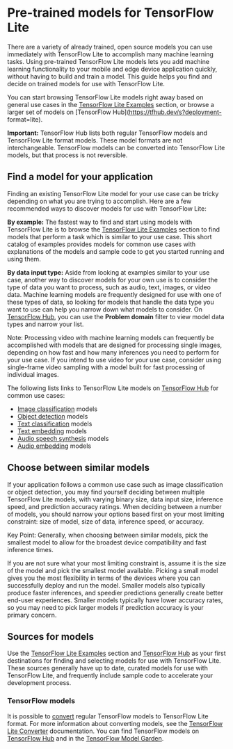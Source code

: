 # Pre-trained models for TensorFlow Lite

There are a variety of already trained, open source models you can use
immediately with TensorFlow Lite to accomplish many machine learning tasks.
Using pre-trained TensorFlow Lite models lets you add machine learning
functionality to your mobile and edge device application quickly, without having
to build and train a model. This guide helps you find and decide on trained
models for use with TensorFlow Lite.

You can start browsing TensorFlow Lite models right away based on general use
cases in the [TensorFlow Lite Examples](../../examples) section, or browse a
larger set of models on [TensorFlow Hub](https://tfhub.dev/s?deployment-
format=lite).

**Important:** TensorFlow Hub lists both regular TensorFlow models and
TensorFlow Lite format models. These model formats are not interchangeable.
TensorFlow models can be converted into TensorFlow Lite models, but that process
is not reversible.


## Find a model for your application

Finding an existing TensorFlow Lite model for your use case can be tricky
depending on what you are trying to accomplish. Here are a few recommended ways
to discover models for use with TensorFlow Lite:

**By example:** The fastest way to find and start using models with TensorFlow
Lite is to browse the [TensorFlow Lite Examples](../../examples) section to find
models that perform a task which is similar to your use case. This short catalog
of examples provides models for common use cases with explanations of the models
and sample code to get you started running and using them.

**By data input type:** Aside from looking at examples similar to your use
case, another way to discover models for your own use is to consider the type of
data you want to process, such as audio, text, images, or video data. Machine
learning models are frequently designed for use with one of these types of data,
so looking for models that handle the data type you want to use can help you
narrow down what models to consider. On [TensorFlow
Hub](https://tfhub.dev/s?deployment-format=lite), you can use the **Problem
domain** filter to view model data types and narrow your list.

Note: Processing video with machine learning models can frequently be
accomplished with models that are designed for processing single images,
depending on how fast and how many inferences you need to perform for your use
case. If you intend to use video for your use case, consider using single-frame
video sampling with a model built for fast processing of individual images.

The following lists links to TensorFlow Lite models on [TensorFlow
Hub](https://tfhub.dev/s?deployment-format=lite) for common use cases:

-   [Image classification](https://tfhub.dev/s?deployment-format=lite&module-type=image-classification)
    models
-   [Object detection](https://tfhub.dev/s?deployment-format=lite&module-type=image-object-detection)
    models
-   [Text classification](https://tfhub.dev/s?deployment-format=lite&module-type=text-classification)
    models
-   [Text embedding](https://tfhub.dev/s?deployment-format=lite&module-type=text-embedding)
    models
-   [Audio speech synthesis](https://tfhub.dev/s?deployment-format=lite&module-type=audio-speech-synthesis)
    models
-   [Audio embedding](https://tfhub.dev/s?deployment-format=lite&module-type=audio-embedding)
    models


## Choose between similar models

If your application follows a common use case such as image classification or
object detection, you may find yourself deciding between multiple TensorFlow
Lite models, with varying binary size, data input size, inference speed, and
prediction accuracy ratings. When deciding between a number of models, you
should narrow your options based first on your most limiting constraint: size of
model, size of data, inference speed, or accuracy.

Key Point: Generally, when choosing between similar models, pick the smallest
model to allow for the broadest device compatibility and fast inference times.

If you are not sure what your most limiting constraint is, assume it is the
size of the model and pick the smallest model available. Picking a small model
gives you the most flexibility in terms of the devices where you can
successfully deploy and run the model. Smaller models also typically produce
faster inferences, and speedier predictions generally create better end-user
experiences. Smaller models typically have lower accuracy rates, so you may need
to pick larger models if prediction accuracy is your primary concern.


## Sources for models

Use the [TensorFlow Lite Examples](../../examples)
section and [TensorFlow Hub](https://tfhub.dev/s?deployment-format=lite) as your
first destinations for finding and selecting models for use with TensorFlow
Lite. These sources generally have up to date, curated models for use with
TensorFlow Lite, and frequently include sample code to accelerate your
development process.

### TensorFlow models

It is possible to [convert](https://www.tensorflow.org/lite/models/convert) regular
TensorFlow models to TensorFlow Lite format. For more information about
converting models, see the [TensorFlow Lite
Converter](https://www.tensorflow.org/lite/models/convert) documentation. You can find
TensorFlow models on [TensorFlow Hub](https://tfhub.dev/) and in the
[TensorFlow Model Garden](https://github.com/tensorflow/models).
